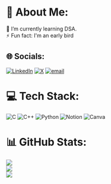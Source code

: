 # 💫 About Me:
🌱 I’m currently learning DSA.<br>⚡ Fun fact: I'm an early bird


## 🌐 Socials:
[![LinkedIn](https://img.shields.io/badge/LinkedIn-%230077B5.svg?logo=linkedin&logoColor=white)](https://linkedin.com/in/anjanakri) [![X](https://img.shields.io/badge/X-black.svg?logo=X&logoColor=white)](https://x.com/anjana_kri) [![email](https://img.shields.io/badge/Email-D14836?logo=gmail&logoColor=white)](mailto:anjanakri.work@gmail.com) 

# 💻 Tech Stack:
![C](https://img.shields.io/badge/c-%2300599C.svg?style=flat-square&logo=c&logoColor=white) ![C++](https://img.shields.io/badge/c++-%2300599C.svg?style=flat-square&logo=c%2B%2B&logoColor=white) ![Python](https://img.shields.io/badge/python-3670A0?style=flat-square&logo=python&logoColor=ffdd54) ![Notion](https://img.shields.io/badge/Notion-%23000000.svg?style=flat-square&logo=notion&logoColor=white) ![Canva](https://img.shields.io/badge/Canva-%2300C4CC.svg?style=flat-square&logo=Canva&logoColor=white)
# 📊 GitHub Stats:
![](https://github-readme-stats.vercel.app/api?username=anjanakri&theme=jolly&hide_border=false&include_all_commits=false&count_private=false)<br/>
![](https://nirzak-streak-stats.vercel.app/?user=anjanakri&theme=jolly&hide_border=false)<br/>
![](https://github-readme-stats.vercel.app/api/top-langs/?username=anjanakri&theme=jolly&hide_border=false&include_all_commits=false&count_private=false&layout=compact)

